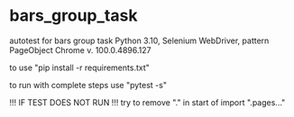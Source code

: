 # bars_group_task
autotest for bars group task Python 3.10, Selenium WebDriver, pattern PageObject Chrome v. 100.0.4896.127

to use "pip install -r requirements.txt"

to run with complete steps use "pytest -s"

!!! IF TEST DOES NOT RUN !!! try to remove "." in start of import ".pages..."
